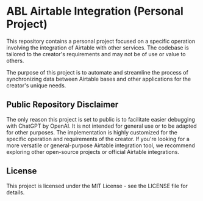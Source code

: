 # ABL Airtable Integration (Personal Project)

This repository contains a personal project focused on a specific operation involving the integration of Airtable with other services. The codebase is tailored to the creator's requirements and may not be of use or value to others.

The purpose of this project is to automate and streamline the process of synchronizing data between Airtable bases and other applications for the creator's unique needs.

## Public Repository Disclaimer
The only reason this project is set to public is to facilitate easier debugging with ChatGPT by OpenAI. It is not intended for general use or to be adapted for other purposes. The implementation is highly customized for the specific operation and requirements of the creator. If you're looking for a more versatile or general-purpose Airtable integration tool, we recommend exploring other open-source projects or official Airtable integrations.

## License
This project is licensed under the MIT License - see the LICENSE file for details.
